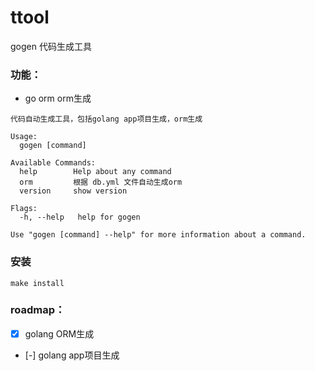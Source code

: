 # ttool

gogen  代码生成工具


### 功能：

- go orm  orm生成

```
代码自动生成工具，包括golang app项目生成，orm生成

Usage:
  gogen [command]

Available Commands:
  help        Help about any command
  orm         根据 db.yml 文件自动生成orm
  version     show version

Flags:
  -h, --help   help for gogen

Use "gogen [command] --help" for more information about a command.
```

### 安装

`make install`


### roadmap：

- [x] golang ORM生成
- [-] golang app项目生成

